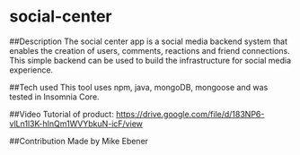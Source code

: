 # social-center
##Description 
The social center app is a social media backend system that enables the creation of users, comments, reactions and friend connections.   This simple backend can be used to build the infrastructure for social media experience. 

##Tech used 
This tool uses npm, java, mongoDB, mongoose and was tested in Insomnia Core.

##Video 
Tutorial of product: https://drive.google.com/file/d/183NP6-vlLn1l3K-hInQm1WVYbkuN-icF/view

##Contribution Made by Mike Ebener
